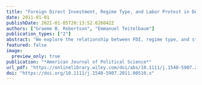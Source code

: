 ```yaml
---
title: "Foreign Direct Investment, Regime Type, and Labor Protest in Developing Countries"
date: 2011-01-01
publishDate: 2021-01-05T20:13:52.626042Z
authors: ["Graeme B. Robertson", "Emmanuel Teitelbaum"]
publication_types: ["2"]
abstract: "We explore the relationship between FDI, regime type, and strikes in low- and middle-income countries. We argue that FDI produces social tensions and opportunities for protest that can result in higher levels of industrial conflict. However, the effect of FDI is moderated by regime type. While democracies tend to have higher levels of protest overall, they are better able than authoritarian regimes to cope with the strains arising from FDI. We cite two reasons. First, political competition forces regimes to incorporate workers, which shifts conflict from industrial relations to the political arena. Second, democracies provide workers with freedom of association rights, which facilitate institutionalized grievance resolution. We test the argument using a new dataset of labor protest in low- and middle-income countries for the period 1980–2005."
featured: false
image:
  preview_only: true
publication: "*American Journal of Political Science*"
url_pdf: "https://onlinelibrary.wiley.com/doi/abs/10.1111/j.1540-5907.2011.00510.x"
doi: "https://doi.org/10.1111/j.1540-5907.2011.00510.x"
---
```

